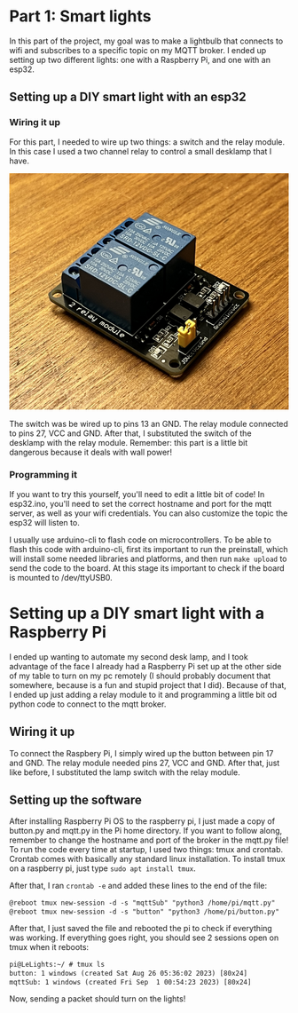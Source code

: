 # Part 1: Smart lights

In this part of the project, my goal was to make a lightbulb that connects to wifi and subscribes to a specific topic on my MQTT broker. I ended up setting up two different lights: one with a Raspberry Pi, and one with an esp32.

## Setting up a DIY smart light with an esp32

### Wiring it up

For this part, I needed to wire up two things: a switch and the relay module. In this case I used a two channel relay to control a small desklamp that I have. 

![Relay module](./relay.png)

The switch was be wired up to pins 13 an GND. The relay module connected to pins 27, VCC and GND. After that, I substituted the switch of the desklamp with the relay module. Remember: this part is a little bit dangerous because it deals with wall power!

### Programming it

If you want to try this yourself, you'll need to edit a little bit of code! In esp32.ino, you'll need to set the correct hostname and port for the mqtt server, as well as your wifi credentials. You can also customize the topic the esp32 will listen to.

I usually use arduino-cli to flash code on microcontrollers. To be able to flash this code with arduino-cli, first its important to run the preinstall, which will install some needed libraries and platforms, and then run `make upload` to send the code to the board. At this stage its important to check if the board is mounted to /dev/ttyUSB0.


# Setting up a DIY smart light with a Raspberry Pi

I ended up wanting to automate my second desk lamp, and I took advantage of the face I already had a Raspberry Pi set up at the other side of my table to turn on my pc remotely (I should probably document that somewhere, because is a fun and stupid project that I did). Because of that, I ended up just adding a relay module to it and programming a little bit od python code to connect to the mqtt broker.

## Wiring it up

To connect the Raspbery Pi, I simply wired up the button between pin 17 and GND. The relay module needed pins 27, VCC and GND. After that, just like before, I substituted the lamp switch with the relay module.

## Setting up the software

After installing Raspberry Pi OS to the raspberry pi, I just made a copy of button.py and mqtt.py in the Pi home directory. If you want to follow along, remember to change the hostname and port of the broker in the mqtt.py file! To run the code every time at startup, I used two things: tmux and crontab. Crontab comes with basically any standard linux installation. To install tmux on a raspberry pi, just type `sudo apt install tmux`.

After that, I ran `crontab -e` and added these lines to the end of the file:

    @reboot tmux new-session -d -s "mqttSub" "python3 /home/pi/mqtt.py"
    @reboot tmux new-session -d -s "button" "python3 /home/pi/button.py"

After that, I just saved the file and rebooted the pi to check if everything was working. If everything goes right, you should see 2 sessions open on tmux when it reboots:

    pi@LeLights:~/ # tmux ls
    button: 1 windows (created Sat Aug 26 05:36:02 2023) [80x24]
    mqttSub: 1 windows (created Fri Sep  1 00:54:23 2023) [80x24]

Now, sending a packet should turn on the lights!
